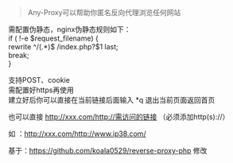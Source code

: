> Any-Proxy可以帮助你匿名反向代理浏览任何网站  
  
需配置伪静态，nginx伪静态规则如下：  
if ( !-e $request_filename) {  
    rewrite ^/(.*)$ /index.php?$1 last;  
    break;  
}  
  
支持POST、cookie  
需配置好https再使用  
建立好后你可以直接在当前链接后面输入 *q 退出当前页面返回首页  

也可以直接 http://xxx.com/http://需访问的链接 （必须添加http(s)://）  
  
如 ：http://xxx.com/http://www.ip38.com/  
  
  
  
基于：https://github.com/koala0529/reverse-proxy-php 修改  
  
